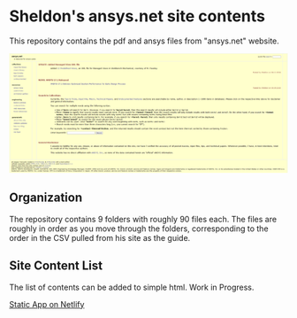 
# Sheldon's ansys.net site contents

This repository contains the pdf and ansys files from "ansys.net" website.

![screenshot](images/screenshot.png)

## Organization

The repository contains 9 folders with roughly 90 files each. The files are roughly in order as you move through the folders, corresponding to the order in the CSV pulled from his site as the guide.

## Site Content List

The list of contents can be added to simple html. Work in Progress.

[Static App on Netlify](ansys.netlify.app)
